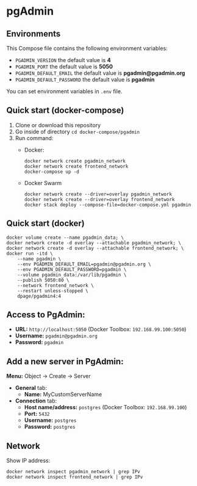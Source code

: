 # pgAdmin

## Environments
This Compose file contains the following environment variables:

- `PGADMIN_VERSION` the default value is **4**
- `PGADMIN_PORT` the default value is **5050**
- `PGADMIN_DEFAULT_EMAIL` the default value is **pgadmin<span>@</span>pgadmin<span>.</span>org**
- `PGADMIN_DEFAULT_PASSWORD` the default value is **pgadmin**

You can set environment variables in `.env` file.

## Quick start (docker-compose)
1. Clone or download this repository
1. Go inside of directory `cd docker-compose/pgadmin`
1. Run command:
    - Docker:

          docker network create pgadmin_network
          docker network create frontend_network
          docker-compose up -d

    - Docker Swarm

          docker network create --driver=overlay pgadmin_network
          docker network create --driver=overlay frontend_network
          docker stack deploy --compose-file=docker-compose.yml pgadmin

## Quick start (docker)

    docker volume create --name pgadmin_data; \
    docker network create -d overlay --attachable pgadmin_network; \
    docker network create -d overlay --attachable frontend_network; \
    docker run -itd \
        --name pgadmin \
        --env PGADMIN_DEFAULT_EMAIL=pgadmin@pgadmin.org \
        --env PGADMIN_DEFAULT_PASSWORD=pgadmin \
        --volume pgadmin_data:/var/lib/pgadmin \
        --publish 5050:80 \
        --network frontend_network \
        --restart unless-stopped \
        dpage/pgadmin4:4
        
## Access to PgAdmin: 
- **URL:** `http://localhost:5050` (Docker Toolbox: `192.168.99.100:5050`)
- **Username:** `pgadmin@pgadmin.org`
- **Password:** `pgadmin`

## Add a new server in PgAdmin:
**Menu:** Object -> Create -> Server
- **General** tab:
  - **Name:** MyCustomServerName
- **Connection** tab:
  - **Host name/address:** `postgres` (Docker Toolbox: `192.168.99.100`)
  - **Port:** `5432`
  - **Username:** `postgres`
  - **Password:** `postgres`
        
## Network
Show IP address:

    docker network inspect pgadmin_network | grep IPv
    docker network inspect frontend_network | grep IPv